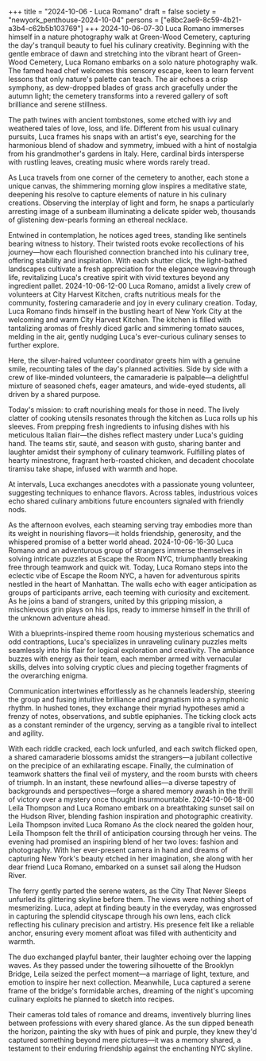 +++
title = "2024-10-06 - Luca Romano"
draft = false
society = "newyork_penthouse-2024-10-04"
persons = ["e8bc2ae9-8c59-4b21-a3b4-c62b5b103769"]
+++
2024-10-06-07-30
Luca Romano immerses himself in a nature photography walk at Green-Wood Cemetery, capturing the day's tranquil beauty to fuel his culinary creativity.
Beginning with the gentle embrace of dawn and stretching into the vibrant heart of Green-Wood Cemetery, Luca Romano embarks on a solo nature photography walk. The famed head chef welcomes this sensory escape, keen to learn fervent lessons that only nature's palette can teach. The air echoes a crisp symphony, as dew-dropped blades of grass arch gracefully under the autumn light; the cemetery transforms into a revered gallery of soft brilliance and serene stillness.

The path twines with ancient tombstones, some etched with ivy and weathered tales of love, loss, and life. Different from his usual culinary pursuits, Luca frames his snaps with an artist's eye, searching for the harmonious blend of shadow and symmetry, imbued with a hint of nostalgia from his grandmother's gardens in Italy. Here, cardinal birds intersperse with rustling leaves, creating music where words rarely tread.

As Luca travels from one corner of the cemetery to another, each stone a unique canvas, the shimmering morning glow inspires a meditative state, deepening his resolve to capture elements of nature in his culinary creations. Observing the interplay of light and form, he snaps a particularly arresting image of a sunbeam illuminating a delicate spider web, thousands of glistening dew-pearls forming an ethereal necklace.

Entwined in contemplation, he notices aged trees, standing like sentinels bearing witness to history. Their twisted roots evoke recollections of his journey—how each flourished connection branched into his culinary tree, offering stability and inspiration. With each shutter click, the light-bathed landscapes cultivate a fresh appreciation for the elegance weaving through life, revitalizing Luca's creative spirit with vivid textures beyond any ingredient pallet.
2024-10-06-12-00
Luca Romano, amidst a lively crew of volunteers at City Harvest Kitchen, crafts nutritious meals for the community, fostering camaraderie and joy in every culinary creation.
Today, Luca Romano finds himself in the bustling heart of New York City at the welcoming and warm City Harvest Kitchen. The kitchen is filled with tantalizing aromas of freshly diced garlic and simmering tomato sauces, melding in the air, gently nudging Luca's ever-curious culinary senses to further explore.

Here, the silver-haired volunteer coordinator greets him with a genuine smile, recounting tales of the day's planned activities. Side by side with a crew of like-minded volunteers, the camaraderie is palpable—a delightful mixture of seasoned chefs, eager amateurs, and wide-eyed students, all driven by a shared purpose. 

Today's mission: to craft nourishing meals for those in need. The lively clatter of cooking utensils resonates through the kitchen as Luca rolls up his sleeves. From prepping fresh ingredients to infusing dishes with his meticulous Italian flair—the dishes reflect mastery under Luca's guiding hand. The teams stir, sauté, and season with gusto, sharing banter and laughter amidst their symphony of culinary teamwork. Fulfilling plates of hearty minestrone, fragrant herb-roasted chicken, and decadent chocolate tiramisu take shape, infused with warmth and hope.

At intervals, Luca exchanges anecdotes with a passionate young volunteer, suggesting techniques to enhance flavors. Across tables, industrious voices echo shared culinary ambitions future encounters signaled with friendly nods.

As the afternoon evolves, each steaming serving tray embodies more than its weight in nourishing flavors—it holds friendship, generosity, and the whispered promise of a better world ahead.
2024-10-06-16-30
Luca Romano and an adventurous group of strangers immerse themselves in solving intricate puzzles at Escape the Room NYC, triumphantly breaking free through teamwork and quick wit.
Today, Luca Romano steps into the eclectic vibe of Escape the Room NYC, a haven for adventurous spirits nestled in the heart of Manhattan. The walls echo with eager anticipation as groups of participants arrive, each teeming with curiosity and excitement. As he joins a band of strangers, united by this gripping mission, a mischievous grin plays on his lips, ready to immerse himself in the thrill of the unknown adventure ahead.

With a blueprints-inspired theme room housing mysterious schematics and odd contraptions, Luca's specializes in unraveling culinary puzzles melts seamlessly into his flair for logical exploration and creativity. The ambiance buzzes with energy as their team, each member armed with vernacular skills, delves into solving cryptic clues and piecing together fragments of the overarching enigma.

Communication intertwines effortlessly as he channels leadership, steering the group and fusing intuitive brilliance and pragmatism into a symphonic rhythm. In hushed tones, they exchange their myriad hypotheses amid a frenzy of notes, observations, and subtle epiphanies. The ticking clock acts as a constant reminder of the urgency, serving as a tangible rival to intellect and agility. 

With each riddle cracked, each lock unfurled, and each switch flicked open, a shared camaraderie blossoms amidst the strangers—a jubilant collective on the precipice of an exhilarating escape. Finally, the culmination of teamwork shatters the final veil of mystery, and the room bursts with cheers of triumph. In an instant, these newfound allies—a diverse tapestry of backgrounds and perspectives—forge a shared memory awash in the thrill of victory over a mystery once thought insurmountable.
2024-10-06-18-00
Leila Thompson and Luca Romano embark on a breathtaking sunset sail on the Hudson River, blending fashion inspiration and photographic creativity.
Leila Thompson invited Luca Romano
As the clock neared the golden hour, Leila Thompson felt the thrill of anticipation coursing through her veins. The evening had promised an inspiring blend of her two loves: fashion and photography. With her ever-present camera in hand and dreams of capturing New York's beauty etched in her imagination, she along with her dear friend Luca Romano, embarked on a sunset sail along the Hudson River.

The ferry gently parted the serene waters, as the City That Never Sleeps unfurled its glittering skyline before them. The views were nothing short of mesmerizing. Luca, adept at finding beauty in the everyday, was engrossed in capturing the splendid cityscape through his own lens, each click reflecting his culinary precision and artistry. His presence felt like a reliable anchor, ensuring every moment afloat was filled with authenticity and warmth.

The duo exchanged playful banter, their laughter echoing over the lapping waves. As they passed under the towering silhouette of the Brooklyn Bridge, Leila seized the perfect moment—a marriage of light, texture, and emotion to inspire her next collection. Meanwhile, Luca captured a serene frame of the bridge's formidable arches, dreaming of the night's upcoming culinary exploits he planned to sketch into recipes.

Their cameras told tales of romance and dreams, inventively blurring lines between professions with every shared glance. As the sun dipped beneath the horizon, painting the sky with hues of pink and purple, they knew they'd captured something beyond mere pictures—it was a memory shared, a testament to their enduring friendship against the enchanting NYC skyline.
